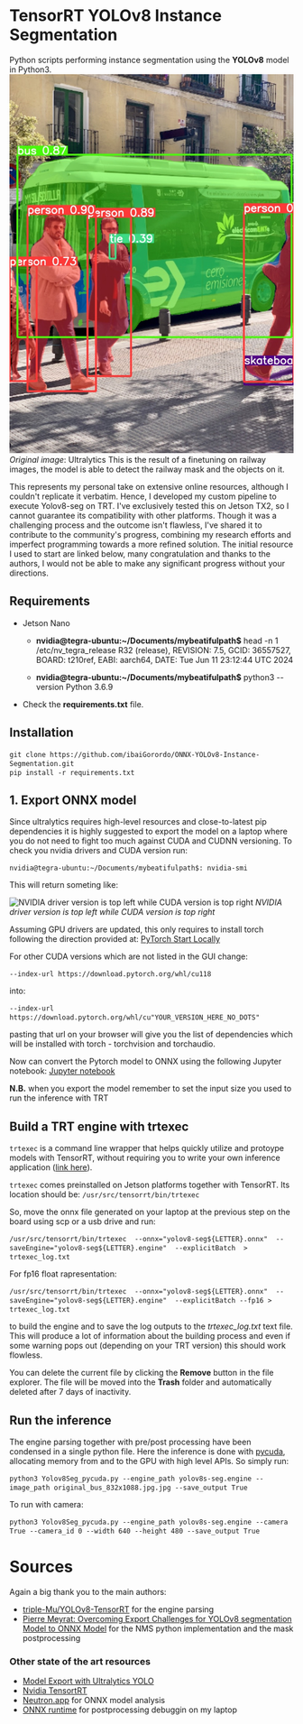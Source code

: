 # TensorRT YOLOv8 Instance Segmentation

Python scripts performing instance segmentation using the **YOLOv8** model in Python3.
![! ONNX YOLOv8 Instance Segmentation](https://github.com/MatteoMendula/TensorRT-YOLOv8-Instance-Segmentation/blob/main/segmented.jpg?raw=true)
*Original image*: Ultralytics
This is the result of a finetuning on railway images, the model is able to detect the railway mask and the objects on it.

This represents my personal take on extensive online resources, although I couldn't replicate it verbatim. Hence, I developed my custom pipeline to execute Yolov8-seg on TRT.
I've exclusively tested this on Jetson TX2, so I cannot guarantee its compatibility with other platforms.
Though it was a challenging process and the outcome isn't flawless, I've shared it to contribute to the community's progress, combining my research efforts and imperfect programming towards a more refined solution.
The initial resource I used to start are linked below, many congratulation and thanks to the authors, I would not be able to make any significant progress without your directions.

## Requirements
 - Jetson Nano  
	- **nvidia@tegra-ubuntu:~/Documents/mybeatifulpath$** head -n 1 /etc/nv_tegra_release
	R32 (release), REVISION: 7.5, GCID: 36557527, BOARD: t210ref, EABI: aarch64, DATE: Tue Jun 11 23:12:44 UTC 2024
	
	- **nvidia@tegra-ubuntu:~/Documents/mybeatifulpath$** python3 --version
	Python 3.6.9
 - Check the  **requirements.txt**  file.

## Installation

    git clone https://github.com/ibaiGorordo/ONNX-YOLOv8-Instance-Segmentation.git
    pip install -r requirements.txt

## 1. Export ONNX model

Since ultralytics requires high-level resources and close-to-latest pip dependencies it is highly suggested to export the model on a laptop where you do not need to fight too much against CUDA and CUDNN versioning.
To check you nvidia drivers and CUDA version run:

    nvidia@tegra-ubuntu:~/Documents/mybeatifulpath$: nvidia-smi
    
This will return someting like:

![NVIDIA driver version is top left while CUDA version is top right](https://portal.databasemart.com/AvatarHandler.ashx?fid=484998&key=817012272)
*NVIDIA driver version is top left while CUDA version is top right*

Assuming GPU drivers are updated, this only requires to install torch following the direction provided at:
[PyTorch Start Locally](https://pytorch.org/get-started/locally/)

For other CUDA versions which are not listed in the GUI change:

    --index-url https://download.pytorch.org/whl/cu118
   
   into:
   

    --index-url https://download.pytorch.org/whl/cu"YOUR_VERSION_HERE_NO_DOTS"

pasting that url on your browser will give you the list of dependencies which will be installed with torch - torchvision and torchaudio.

Now can convert the Pytorch model to ONNX using the following Jupyter notebook: [Jupyter notebook](https://github.com/MatteoMendula/TensorRT-YOLOv8-Instance-Segmentation/blob/main/export_onnx.ipynb)

**N.B.** when you export the model remember to set the input size you used to run the inference with TRT 

## Build a TRT engine with trtexec
`trtexec`  is a command line wrapper that helps quickly utilize and protoype models with TensorRT, without requiring you to write your own inference application ([link here](https://docs.nvidia.com/tao/tao-toolkit/text/trtexec_integration/index.html)).

`trtexec` comes preinstalled on Jetson platforms together with TensorRT.
Its location should be: `/usr/src/tensorrt/bin/trtexec`

So, move the onnx file generated on your laptop at the previous step on the board using scp or a usb drive and run:

    /usr/src/tensorrt/bin/trtexec  --onnx="yolov8-seg${LETTER}.onnx"  --saveEngine="yolov8-seg${LETTER}.engine"  --explicitBatch  >  trtexec_log.txt

For fp16 float rapresentation:

    /usr/src/tensorrt/bin/trtexec  --onnx="yolov8-seg${LETTER}.onnx"  --saveEngine="yolov8-seg${LETTER}.engine"  --explicitBatch --fp16 >  trtexec_log.txt

to build the engine and to save the log outputs to the *trtexec_log.txt* text file.
This will produce a lot of information about the building process and even if some warning pops out (depending on your TRT version) this should work flowless.

You can delete the current file by clicking the **Remove** button in the file explorer. The file will be moved into the **Trash** folder and automatically deleted after 7 days of inactivity.

## Run the inference

The engine parsing together with pre/post processing have been condensed in a single python file.
Here the inference is done with [pycuda](https://pypi.org/project/pycuda/), allocating memory from and to the GPU with high level APIs.
So simply run:

    python3 Yolov8Seg_pycuda.py --engine_path yolov8s-seg.engine --image_path original_bus_832x1088.jpg.jpg --save_output True

To run with camera:

    python3 Yolov8Seg_pycuda.py --engine_path yolov8s-seg.engine --camera True --camera_id 0 --width 640 --height 480 --save_output True

# Sources

Again a big thank you to the main authors:

-   [triple-Mu/YOLOv8-TensorRT](https://github.com/triple-Mu/YOLOv8-TensorRT) for the engine parsing
- [Pierre Meyrat: Overcoming Export Challenges for YOLOv8 segmentation Model to ONNX Model](https://medium.com/@jackpiroler?source=post_page-----b9507935d7e2--------------------------------) for the NMS python implementation and the mask postprocessing

### Other state of the art resources

 - [Model Export with Ultralytics YOLO](https://docs.ultralytics.com/modes/export/)
 - [Nvidia TensortRT](https://github.com/NVIDIA/TensorRT)
 - [Neutron.app](https://netron.app/) for ONNX model analysis
 - [ONNX runtime](https://onnxruntime.ai/docs/tutorials/mobile/pose-detection.html) for postprocessing debuggin on my laptop
